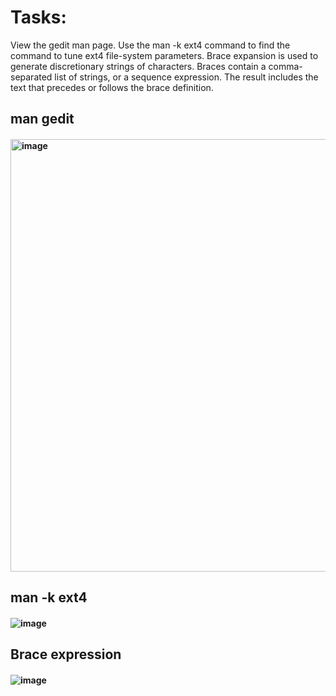 # Tasks:
View the gedit man page.
Use the man -k ext4 command to find the command to tune ext4 file-system parameters.
Brace expansion is used to generate discretionary strings of characters. Braces contain a comma-separated list of strings,
or a sequence expression. The result includes the text that precedes or follows the brace definition.

## man gedit
#### <img width="692" alt="image" src="https://github.com/user-attachments/assets/7cd86db1-bb76-458e-b836-b9f746710cab" />

## man -k ext4
#### ![image](https://github.com/user-attachments/assets/c9ffc813-84d6-4569-b9be-931dbc6e5792)

## Brace expression
#### ![image](https://github.com/user-attachments/assets/b791b28b-6a37-456c-84dd-1706bc0c8eea)

